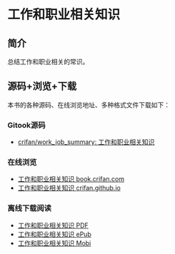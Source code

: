 # 工作和职业相关知识

## 简介
总结工作和职业相关的常识。

## 源码+浏览+下载
本书的各种源码、在线浏览地址、多种格式文件下载如下：

### Gitook源码
* [crifan/work_job_summary: 工作和职业相关知识](https://github.com/crifan/work_job_summary)

### 在线浏览
* [工作和职业相关知识 book.crifan.com](http://book.crifan.com/books/work_job_summary/website)
* [工作和职业相关知识 crifan.github.io](https://crifan.github.io/work_job_summary/website)

### 离线下载阅读
* [工作和职业相关知识 PDF](http://book.crifan.com/books/work_job_summary/pdf/work_job_summary.pdf)
* [工作和职业相关知识 ePub](http://book.crifan.com/books/work_job_summary/epub/work_job_summary.epub)
* [工作和职业相关知识 Mobi](http://book.crifan.com/books/work_job_summary/mobi/work_job_summary.mobi)